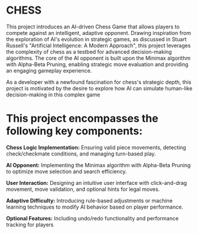 # CHESS
This project introduces an AI-driven Chess Game that allows players to compete against an intelligent, adaptive opponent. Drawing inspiration from the exploration of AI's evolution in strategic games, as discussed in Stuart Russell's "Artificial Intelligence: A Modern Approach", this project leverages the complexity of chess as a testbed for advanced decision-making algorithms. The core of the AI opponent is built upon the Minimax algorithm with Alpha-Beta Pruning, enabling strategic move evaluation and providing an engaging gameplay experience.   

As a developer with a newfound fascination for chess's strategic depth, this project is motivated by the desire to explore how AI can simulate human-like decision-making in this complex game


# This project encompasses the following key components:

**Chess Logic Implementation:** Ensuring valid piece movements, detecting check/checkmate conditions, and managing turn-based play.   

**AI Opponent:** Implementing the Minimax algorithm with Alpha-Beta Pruning to optimize move selection and search efficiency.   

**User Interaction:** Designing an intuitive user interface with click-and-drag movement, move validation, and optional hints for legal moves.   

**Adaptive Difficulty:** Introducing rule-based adjustments or machine learning techniques to modify AI behavior based on player performance.   

**Optional Features:** Including undo/redo functionality and performance tracking for players
